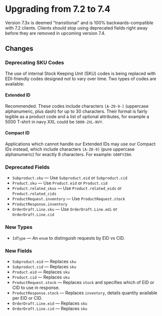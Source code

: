 # Upgrading from 7.2 to 7.4

Version 7.3x is deemed "transitional" and is 100% backwards-compatible with 7.2 clients.  Clients should stop using deprecated fields right away before they are removed in upcoming version 7.4.

## Changes

### Deprecating SKU Codes

The use of internal Stock Keeping Unit (SKU) codes is being replaced with EDI-friendly codes designed not to vary over time.  Two types of codes are available:

#### Extended ID

Recommended.  These codes include characters `[A-Z0-9-]` (uppercase alphanumeric, plus dash) for up to 30 characters.  Their format is fairly legible as a product code and a list of optional attributes, for example a 5000 T-shirt in navy XXL could be `5000-2XL-NVY`.

#### Compact ID

Applications which cannot handle our Extended IDs may use our Compact IDs instead, which include characters `[A-Z0-9]` (pure uppercase alphanumeric) for exactly 8 characters.  For example: `G00FYZ6H`.

### Deprecated Fields

* `Subproduct.sku` — Use `Subproduct.eid` or `Subproduct.cid`
* `Product.sku` — Use `Product.eid` or `Product.cid`
* `Product.related_skus` — Use `Product.related_eids` or `Product.related_cids`
* `ProductRequest.inventory` — Use `ProductRequest.stock`
* `ProductResponse.inventory`
* `OrderDraft.Line.sku` — Use `OrderDraft.Line.edi` or `OrderDraft.Line.cid`

### New Types

* `IdType` — An `enum` to distinguish requests by EID vs CID.

### New Fields

* `Subproduct.eid` — Replaces `sku`
* `Subproduct.cid` — Replaces `sku`
* `Product.eid` — Replaces `sku`
* `Product.cid` — Replaces `sku`
* `ProductRequest.stock` — Replaces `stock` and specifies which of EID or CID to use in response.
* `ProductResponse.stock` — Replaces `inventory`, details quantity available per EID or CID.
* `OrderDraft.Line.eid` — Replaces `sku`
* `OrderDraft.Line.cid` — Replaces `sku`
